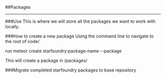 ##Packages

---
###Use
This is where we will store all the packages we want to work with locally. 

###How to create a new package
Using the command line to navigate to the root of code/ 

run meteor create starfoundry:package-name --package

This will create a package in /packages/

###Migrate completed starfoundry packages to base repository